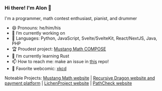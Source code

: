 ### Hi there! I'm Alon 👋

I'm a programmer, math contest enthusiast, pianist, and drummer

- 😄 Pronouns: he/him/his
- 🔭 I’m currently working on 
- 📲 Languages: Python, JavaScript, Svelte/SvelteKit, React/NextJS, Java, PHP
- 🏆 Proudest project: [Mustang Math COMPOSE](https://github.com/MustangMath-Tournament/Problem-Writing-Platform)
- 🌱 I’m currently learning Rust
- 📫 How to reach me: make an issue in [this](https://github.com/alonr619/alonr619) repo!
- 🤣 Favorite webcomic: [xkcd](https://xkcd.com)

Noteable Projects: [Mustang Math website](https://github.com/alonr619/MMT-Website) | [Recursive Dragon website and payment platform](https://recursivedragon.com) | [LichenProject website](https://lichenproject.org) | [PathCheck website](https://pathcheck.org)
